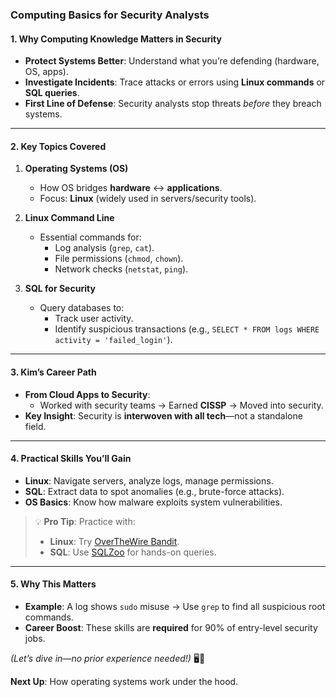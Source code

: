 ### **Computing Basics for Security Analysts**  

#### **1. Why Computing Knowledge Matters in Security**  
- **Protect Systems Better**: Understand what you’re defending (hardware, OS, apps).  
- **Investigate Incidents**: Trace attacks or errors using **Linux commands** or **SQL queries**.  
- **First Line of Defense**: Security analysts stop threats *before* they breach systems.  

---

#### **2. Key Topics Covered**  
1. **Operating Systems (OS)**  
   - How OS bridges **hardware** ↔ **applications**.  
   - Focus: **Linux** (widely used in servers/security tools).  

2. **Linux Command Line**  
   - Essential commands for:  
     - Log analysis (`grep`, `cat`).  
     - File permissions (`chmod`, `chown`).  
     - Network checks (`netstat`, `ping`).  

3. **SQL for Security**  
   - Query databases to:  
     - Track user activity.  
     - Identify suspicious transactions (e.g., `SELECT * FROM logs WHERE activity = 'failed_login'`).  

---

#### **3. Kim’s Career Path**  
- **From Cloud Apps to Security**:  
  - Worked with security teams → Earned **CISSP** → Moved into security.  
- **Key Insight**: Security is **interwoven with all tech**—not a standalone field.  

---

#### **4. Practical Skills You’ll Gain**  
- **Linux**: Navigate servers, analyze logs, manage permissions.  
- **SQL**: Extract data to spot anomalies (e.g., brute-force attacks).  
- **OS Basics**: Know how malware exploits system vulnerabilities.  

> 💡 **Pro Tip**: Practice with:  
> - **Linux**: Try [OverTheWire Bandit](https://overthewire.org/wargames/bandit/).  
> - **SQL**: Use [SQLZoo](https://sqlzoo.net/) for hands-on queries.  

---

#### **5. Why This Matters**  
- **Example**: A log shows `sudo` misuse → Use `grep` to find all suspicious root commands.  
- **Career Boost**: These skills are **required** for 90% of entry-level security jobs.  

*(Let’s dive in—no prior experience needed!)* 🖥️🔐  

**Next Up**: How operating systems work under the hood.
